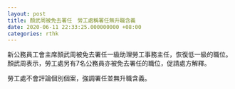 ```yaml
---
layout: post
title: 顏武周被免去署任　勞工處稱署任無升職含義
date: 2020-06-11 22:33:25.000000000 +08:00
categories: rthk
---
```


新公務員工會主席顏武周被免去署任一級助理勞工事務主任，恢復低一級的職位。顏武周表示，勞工處另有7名公務員亦被免去署任的職位，促請處方解釋。

勞工處不會評論個別個案，強調署任並無升職含義。
